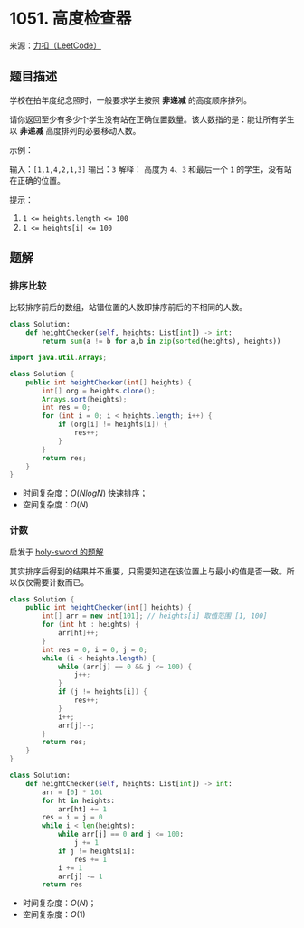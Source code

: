 # 1051. 高度检查器

来源：[力扣（LeetCode）](https://leetcode-cn.com/problems/height-checker)

## 题目描述

学校在拍年度纪念照时，一般要求学生按照 **非递减** 的高度顺序排列。

请你返回至少有多少个学生没有站在正确位置数量。该人数指的是：能让所有学生以 **非递减** 高度排列的必要移动人数。

示例：

输入：`[1,1,4,2,1,3]`
输出：`3`
解释：
高度为 `4`、`3` 和最后一个 `1` 的学生，没有站在正确的位置。

提示：

1. `1 <= heights.length <= 100`
2. `1 <= heights[i] <= 100`

## 题解

### 排序比较

比较排序前后的数组，站错位置的人数即排序前后的不相同的人数。

```python
class Solution:
    def heightChecker(self, heights: List[int]) -> int:
        return sum(a != b for a,b in zip(sorted(heights), heights))
```

```java
import java.util.Arrays;

class Solution {
    public int heightChecker(int[] heights) {
        int[] org = heights.clone();
        Arrays.sort(heights);
        int res = 0;
        for (int i = 0; i < heights.length; i++) {
            if (org[i] != heights[i]) {
                res++;
            }
        }
        return res;
    }
}
```

- 时间复杂度：$O(NlogN)$ 快速排序；
- 空间复杂度：$O(N)$

### 计数

启发于 [holy-sword 的题解](https://leetcode-cn.com/problems/height-checker/solution/onjie-fa-yong-shi-yu-nei-cun-ji-bai-100-javayong-h/)

其实排序后得到的结果并不重要，只需要知道在该位置上与最小的值是否一致。所以仅仅需要计数而已。

```java
class Solution {
    public int heightChecker(int[] heights) {
        int[] arr = new int[101]; // heights[i] 取值范围 [1, 100]
        for (int ht : heights) {
            arr[ht]++;
        }
        int res = 0, i = 0, j = 0;
        while (i < heights.length) {
            while (arr[j] == 0 && j <= 100) {
                j++;
            }
            if (j != heights[i]) {
                res++;
            }
            i++;
            arr[j]--;
        }
        return res;
    }
}
```

```python
class Solution:
    def heightChecker(self, heights: List[int]) -> int:
        arr = [0] * 101
        for ht in heights:
            arr[ht] += 1
        res = i = j = 0
        while i < len(heights):
            while arr[j] == 0 and j <= 100:
                j += 1
            if j != heights[i]:
                res += 1
            i += 1
            arr[j] -= 1
        return res
```

- 时间复杂度：$O(N)$；
- 空间复杂度：$O(1)$

